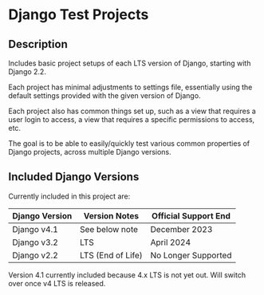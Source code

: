 # Django Test Projects


## Description

Includes basic project setups of each LTS version of Django, starting with Django 2.2.

Each project has minimal adjustments to settings file, essentially using the default settings provided with the given
version of Django.

Each project also has common things set up, such as a view that requires a user login to access, a view that requires
a specific permissions to access, etc.

The goal is to be able to easily/quickly test various common properties of Django projects, across multiple Django
versions.


## Included Django Versions

Currently included in this project are:

| Django Version | Version Notes     | Official Support End |
| -------------- | ----------------- | -------------------- |
| Django v4.1    | See below note    | December 2023        |
| Django v3.2    | LTS               | April 2024           |
| Django v2.2    | LTS (End of Life) | No Longer Supported  |

Version 4.1 currently included because 4.x LTS is not yet out.
Will switch over once v4 LTS is released.
